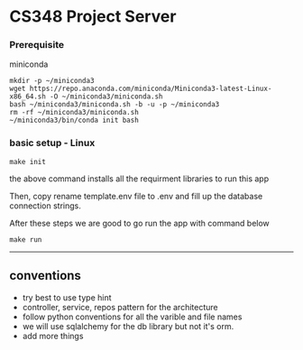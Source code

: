 # CS348 Project Server

### Prerequisite
miniconda
```
mkdir -p ~/miniconda3
wget https://repo.anaconda.com/miniconda/Miniconda3-latest-Linux-x86_64.sh -O ~/miniconda3/miniconda.sh
bash ~/miniconda3/miniconda.sh -b -u -p ~/miniconda3
rm -rf ~/miniconda3/miniconda.sh
~/miniconda3/bin/conda init bash
```

### basic setup - Linux
```
make init
````
the above command installs all the requirment libraries to run this app

Then, copy rename template.env file to .env and fill up the database connection strings.

After these steps we are good to go run the app with command below

```
make run
```

---
## conventions
* try best to use type hint
* controller, service, repos pattern for the architecture
* follow python conventions for all the varible and file names
* we will use sqlalchemy for the db library but not it's orm. 
* add more things
